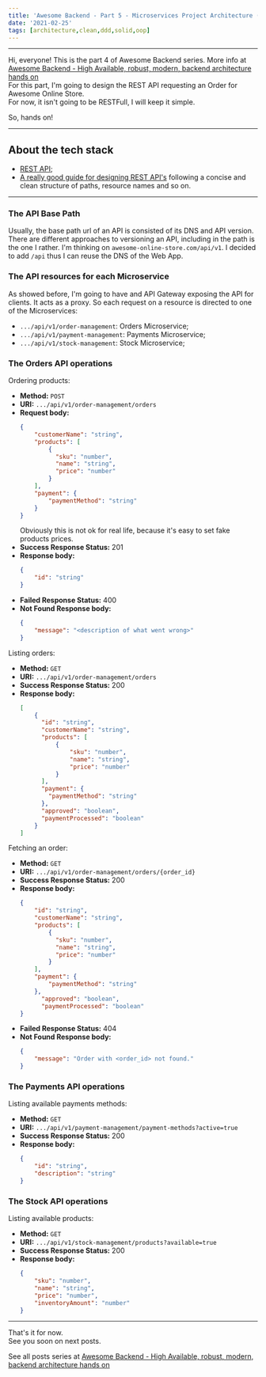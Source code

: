 ```yaml
---
title: 'Awesome Backend - Part 5 - Microservices Project Architecture (DDD/Clean)'
date: '2021-02-25'
tags: [architecture,clean,ddd,solid,oop]
---
```


---

Hi, everyone!
This is the part 4 of Awesome Backend series.
More info at <a className="text-slate-700 hover:text-blue-400" href="../posts/awesome-backend">Awesome Backend - High Available, robust, modern, backend architecture hands on</a>  
For this part, I'm going to design the REST API requesting an Order for Awesome Online Store.  
For now, it isn't going to be RESTFull, I will keep it simple.

So, hands on!

---

## About the tech stack
- [REST API](https://restfulapi.net/);
- [A really good guide for designing REST API's](https://restfulapi.net/resource-naming/) following a concise and clean structure of paths, resource names and so on.

---

### The API Base Path
Usually, the base path url of an API is consisted of its DNS and API version. There are 
different approaches to versioning an API, including in the path is the one I rather.
I'm thinking on `awesome-online-store.com/api/v1`. I decided to add `/api` thus I can reuse the DNS of the Web App.


### The API resources for each Microservice
As showed before, I'm going to have and API Gateway exposing the API for clients.
It acts as a proxy. So each request on a resource is directed to one of the Microservices:
- `.../api/v1/order-management`: Orders Microservice;
- `.../api/v1/payment-management`: Payments Microservice;
- `.../api/v1/stock-management`: Stock Microservice;

### The Orders API operations
Ordering products: 
- **Method:** `POST`
- **URI:** `.../api/v1/order-management/orders`
- **Request body:** 
  ```json
  {
      "customerName": "string",
      "products": [
          {
            "sku": "number",
            "name": "string",
            "price": "number"
          }
      ],
      "payment": {
          "paymentMethod": "string"
      }
  }
  ```
  Obviously this is not ok for real life, because it's easy to set fake products prices.
- **Success Response Status:** 201
- **Response body:** 
  ```json
  {
      "id": "string"
  }
  ```
- **Failed Response Status:** 400
- **Not Found Response body:** 
  ```json
  {
      "message": "<description of what went wrong>"
  }
  ```

Listing orders: 
- **Method:** `GET`
- **URI:** `.../api/v1/order-management/orders`
- **Success Response Status:** 200
- **Response body:** 
  ```json
  [
      {
        "id": "string",
        "customerName": "string",
        "products": [
            {
                "sku": "number",
                "name": "string",
                "price": "number"
            }
        ],
        "payment": {
          "paymentMethod": "string"
        },
        "approved": "boolean",
        "paymentProcessed": "boolean"
      }
  ]
  ```

Fetching an order: 
- **Method:** `GET`
- **URI:** `.../api/v1/order-management/orders/{order_id}`
- **Success Response Status:** 200
- **Response body:** 
  ```json
  {
      "id": "string",
      "customerName": "string",
      "products": [
          {
            "sku": "number",
            "name": "string",
            "price": "number"
          }
      ],
      "payment": {
          "paymentMethod": "string"
      },
        "approved": "boolean",
        "paymentProcessed": "boolean"
  }
  ```
- **Failed Response Status:** 404
- **Not Found Response body:** 
  ```json
  {
      "message": "Order with <order_id> not found."
  }
  ```

### The Payments API operations
Listing available payments methods: 
- **Method:** `GET`
- **URI:** `.../api/v1/payment-management/payment-methods?active=true`
- **Success Response Status:** 200
- **Response body:** 
  ```json
  {
      "id": "string",
      "description": "string"
  }
  ```

### The Stock API operations
Listing available products: 
- **Method:** `GET`
- **URI:** `.../api/v1/stock-management/products?available=true`
- **Success Response Status:** 200
- **Response body:** 
  ```json
  {
      "sku": "number",
      "name": "string",
      "price": "number",
      "inventoryAmount": "number"
  }
  ```


---
That's it for now.  
See you soon on next posts.

See all posts series at <a className="text-slate-700 hover:text-blue-400" href="../posts/awesome-backend">Awesome Backend - High Available, robust, modern, backend architecture hands on</a>  
